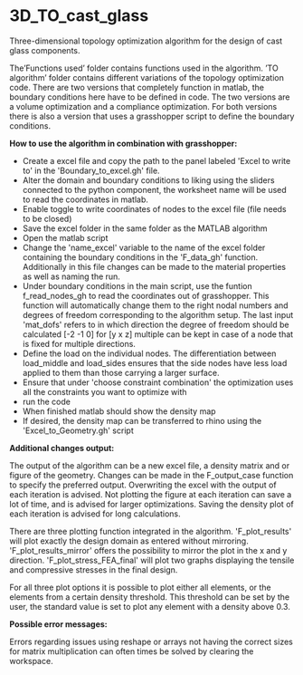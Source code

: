 # 3D_TO_cast_glass
Three-dimensional topology optimization algorithm for the design of cast glass components.

The’Functions used’ folder contains functions used in the algorithm. 
’TO algorithm’ folder contains different variations of the topology optimization code. 
There are two versions that completely function in matlab, the boundary conditions here have to be defined in code. 
The two versions are a volume optimization and a compliance optimization.
For both versions there is also a version that uses a grasshopper script to define the boundary conditions.

**How to use the algorithm in combination with grasshopper:** 

- Create a excel file and copy the path to the panel labeled 'Excel to write to' in the 'Boundary_to_excel.gh' file.
- Alter the domain and boundary conditions to liking using the sliders connected to the python component, the worksheet name will be used to read the coordinates in matlab.
- Enable toggle to write coordinates of nodes to the excel file (file needs to be closed)
- Save the excel folder in the same folder as the MATLAB algorithm
- Open the matlab script
- Change the 'name_excel' variable to the name of the excel folder containing the boundary conditions in the 'F_data_gh' function. Additionally in this file changes can be made to the material properties as well as naming the run.  
- Under boundary conditions in the main script, use the funtion f_read_nodes_gh to read the coordinates out of grasshopper. This function will automatically change them to the right nodal numbers and degrees of freedom corresponding to the algorithm setup. The last input 'mat_dofs' refers to in which direction the degree of freedom should be calculated [-2 -1 0] for [y x z] multiple can be kept in case of a node that is fixed for multiple directions.
- Define the load on the individual nodes. The differentiation between load_middle and load_sides ensures that the side nodes have less load applied to them than those carrying a larger surface. 
- Ensure that under 'choose constraint combination' the optimization uses all the constraints you want to optimize with
- run the code
- When finished matlab should show the density map
- If desired, the density map can be transferred to rhino using the 'Excel_to_Geometry.gh' script

**Additional changes output:**

The output of the algorithm can be a new excel file, a density matrix and or figure of the geometry. Changes can be made in the F_output_case function to specify the preferred output. Overwriting the excel with the output of each iteration is advised. Not plotting the figure at each iteration can save a lot of time, and is advised for larger optimizations. Saving the density plot of each iteration is advised for long calculations.

There are three plotting function integrated in the algorithm. 'F\_plot\_results' will plot exactly the design domain as entered without mirroring. 'F_plot_results_mirror' offers the possibility to mirror the plot in the x and y direction. 'F_plot_stress\_FEA_final' will plot two graphs displaying the tensile and compressive stresses in the final design. 

For all three plot options it is possible to plot either all elements, or the elements from a certain density threshold. This threshold can be set by the user, the standard value is set to plot any element with a density above 0.3. 

**Possible error messages:**

Errors regarding issues using reshape or arrays not having the correct sizes for matrix multiplication can often times be solved by clearing the workspace. 
